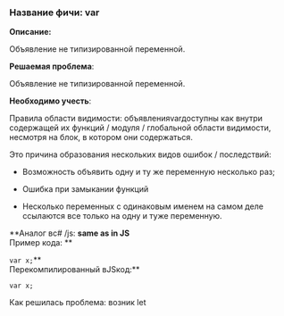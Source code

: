 ### **Название фичи: var**

**Описание:**

Объявление не типизированной переменной.

**Решаемая проблема**:

Объявление не типизированной переменной.

**Необходимо учесть**:

Правила области видимости: объявленияvarдоступны как внутри содержащей их функций / модуля / глобальной области видимости, несмотря на блок, в котором они содержаться.

Это причина образования нескольких видов ошибок / последствий:

* Возможность объявить одну и ту же переменную несколько раз;

* Ошибка при замыкании функций

* Несколько переменных с одинаковым именем на самом деле ссылаются все только на одну и туже переменную.

**Аналог вc\# /js: **same as in JS**  
Пример кода: **

`var x;`**  
Перекомпилированный вJSкод:**

`var x;`

Как решилась проблема: возник let

